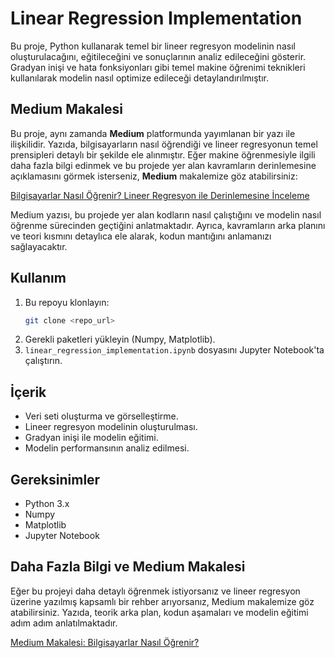 # Linear Regression Implementation

Bu proje, Python kullanarak temel bir lineer regresyon modelinin nasıl oluşturulacağını, eğitileceğini ve sonuçlarının analiz edileceğini gösterir. Gradyan inişi ve hata fonksiyonları gibi temel makine öğrenimi teknikleri kullanılarak modelin nasıl optimize edileceği detaylandırılmıştır.

## Medium Makalesi

Bu proje, aynı zamanda **Medium** platformunda yayımlanan bir yazı ile ilişkilidir. Yazıda, bilgisayarların nasıl öğrendiği ve lineer regresyonun temel prensipleri detaylı bir şekilde ele alınmıştır. Eğer makine öğrenmesiyle ilgili daha fazla bilgi edinmek ve bu projede yer alan kavramların derinlemesine açıklamasını görmek isterseniz, **Medium** makalemize göz atabilirsiniz:

[Bilgisayarlar Nasıl Öğrenir? Lineer Regresyon ile Derinlemesine İnceleme](https://medium.com/your-medium-post-url)

Medium yazısı, bu projede yer alan kodların nasıl çalıştığını ve modelin nasıl öğrenme sürecinden geçtiğini anlatmaktadır. Ayrıca, kavramların arka planını ve teori kısmını detaylıca ele alarak, kodun mantığını anlamanızı sağlayacaktır.

## Kullanım

1. Bu repoyu klonlayın: 
    ```sh
    git clone <repo_url>
    ```
2. Gerekli paketleri yükleyin (Numpy, Matplotlib).
3. `linear_regression_implementation.ipynb` dosyasını Jupyter Notebook'ta çalıştırın.

## İçerik

- Veri seti oluşturma ve görselleştirme.
- Lineer regresyon modelinin oluşturulması.
- Gradyan inişi ile modelin eğitimi.
- Modelin performansının analiz edilmesi.

## Gereksinimler

- Python 3.x
- Numpy
- Matplotlib
- Jupyter Notebook

## Daha Fazla Bilgi ve Medium Makalesi

Eğer bu projeyi daha detaylı öğrenmek istiyorsanız ve lineer regresyon üzerine yazılmış kapsamlı bir rehber arıyorsanız, Medium makalemize göz atabilirsiniz. Yazıda, teorik arka plan, kodun aşamaları ve modelin eğitimi adım adım anlatılmaktadır.

[Medium Makalesi: Bilgisayarlar Nasıl Öğrenir?](https://medium.com/your-medium-post-url)
